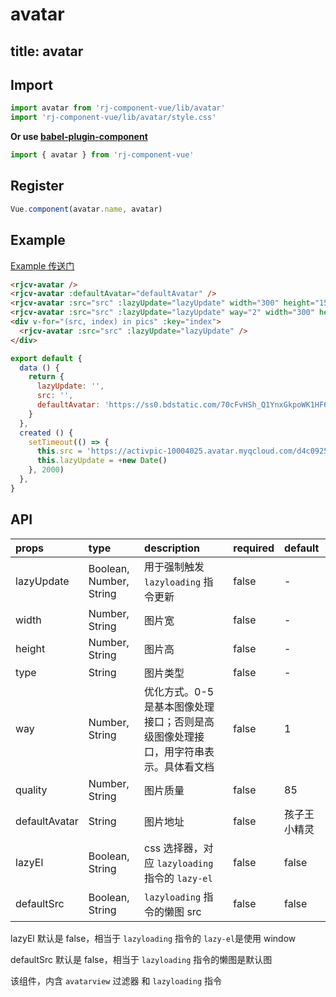 # avatar

title: avatar
---

## Import

``` js
import avatar from 'rj-component-vue/lib/avatar'
import 'rj-component-vue/lib/avatar/style.css'
```

**Or use [babel-plugin-component](https://www.npmjs.com/package/babel-plugin-component)**

``` js
import { avatar } from 'rj-component-vue'
```

## Register

``` js
Vue.component(avatar.name, avatar)
```

## Example

[Example 传送门](//zhouyu1993.github.io/rjcv/avatar)

``` html
<rjcv-avatar />
<rjcv-avatar :defaultAvatar="defaultAvatar" />
<rjcv-avatar :src="src" :lazyUpdate="lazyUpdate" width="300" height="150" defaultSrc="//gss1.bdstatic.com/9vo3dSag_xI4khGkpoWK1HF6hhy/baike/c0%3Dbaike116%2C5%2C5%2C116%2C38/sign=8d1fde4a32a85edfee81f671283d6246/314e251f95cad1c896a84b3d793e6709c93d519c.jpg" />
<rjcv-avatar :src="src" :lazyUpdate="lazyUpdate" way="2" width="300" height="150" type="jpeg" :useWebp="false" defaultSrc="//gss1.bdstatic.com/9vo3dSag_xI4khGkpoWK1HF6hhy/baike/c0%3Dbaike116%2C5%2C5%2C116%2C38/sign=8d1fde4a32a85edfee81f671283d6246/314e251f95cad1c896a84b3d793e6709c93d519c.jpg" />
<div v-for="(src, index) in pics" :key="index">
  <rjcv-avatar :src="src" :lazyUpdate="lazyUpdate" />
</div>
```

``` js
export default {
  data () {
    return {
      lazyUpdate: '',
      src: '',
      defaultAvatar: 'https://ss0.bdstatic.com/70cFvHSh_Q1YnxGkpoWK1HF6hhy/it/u=1881776517,987084327&fm=27&gp=0.jpg'
    }
  },
  created () {
    setTimeout(() => {
      this.src = 'https://activpic-10004025.avatar.myqcloud.com/d4c0925a-19e5-4169-a387-853367efb7c9'
      this.lazyUpdate = +new Date()
    }, 2000)
  },
}
```

## API

| props | type | description | required | default |
|:---|:---|:---|:---|:---|
| lazyUpdate | Boolean, Number, String | 用于强制触发 `lazyloading` 指令更新 | false | - |
| width | Number, String | 图片宽 | false | - |
| height | Number, String | 图片高 | false | - |
| type | String | 图片类型 | false | - |
| way | Number, String | 优化方式。0-5是基本图像处理接口；否则是高级图像处理接口，用字符串表示。具体看文档 | false | 1 |
| quality | Number, String | 图片质量 | false | 85 |
| defaultAvatar | String | 图片地址 | false | 孩子王小精灵 |
| lazyEl | Boolean, String | css 选择器，对应 `lazyloading` 指令的 `lazy-el` | false | false |
| defaultSrc | Boolean, String | `lazyloading` 指令的懒图 src  | false | false |

lazyEl 默认是 false，相当于 `lazyloading` 指令的 `lazy-el`是使用 window

defaultSrc 默认是 false，相当于 `lazyloading` 指令的懒图是默认图

该组件，内含 `avatarview` 过滤器 和 `lazyloading` 指令
